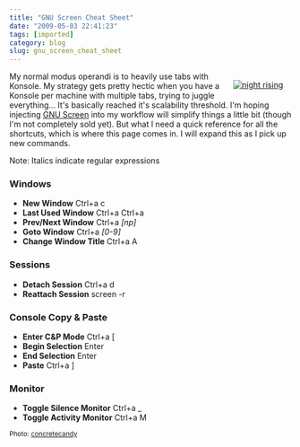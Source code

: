 ```yaml
---
title: "GNU Screen Cheat Sheet"
date: "2009-05-03 22:41:23"
tags: [imported]
category: blog
slug: gnu_screen_cheat_sheet
---
```


<div style="margin: 15px; float: right"><a href="https://www.flickr.com/photos/63987143@N00/136624928/" title="night rising" target="_blank"><img src="https://farm1.static.flickr.com/53/136624928_291b73cbe8_m.jpg" alt="night rising" border="0" /></a></div>

My normal modus operandi is to heavily use tabs with Konsole. My strategy gets pretty hectic when you have a Konsole per machine with multiple tabs, trying to juggle everything... It's basically reached it's scalability threshold. I'm hoping injecting <a href="https://www.gnu.org/software/screen/screen.html">GNU Screen</a> into my workflow will simplify things a little bit (though I'm not completely sold yet). But what I need a quick reference for all the shortcuts, which is where this page comes in. I will expand this as I pick up new commands.

Note: Italics indicate regular expressions

<h3>Windows</h3>

* <strong>New Window</strong> Ctrl+a c
* <strong>Last Used Window</strong> Ctrl+a Ctrl+a
* <strong>Prev/Next Window</strong> Ctrl+a <em>[np]</em>
* <strong>Goto Window</strong> Ctrl+a <em>[0-9]</em>
* <strong>Change Window Title</strong> Ctrl+a A

<h3>Sessions</h3>

* <strong>Detach Session</strong> Ctrl+a d
* <strong>Reattach Session</strong> screen -r

<h3>Console Copy & Paste</h3>

* <strong>Enter C&P Mode</strong> Ctrl+a [
* <strong>Begin Selection</strong> Enter
* <strong>End Selection</strong> Enter
* <strong>Paste</strong> Ctrl+a ]

<h3>Monitor</h3>

* <strong>Toggle Silence Monitor</strong> Ctrl+a \_
* <strong>Toggle Activity Monitor</strong> Ctrl+a M

<small>Photo: <a href="https://www.flickr.com/photos/63987143@N00/136624928/" title="concretecandy" target="_blank">concretecandy</a></small>
